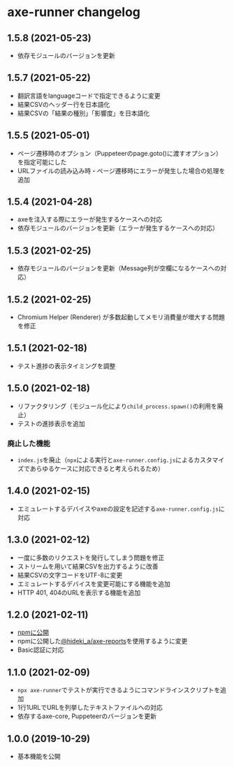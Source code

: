 # axe-runner changelog

## 1.5.8 (2021-05-23)

- 依存モジュールのバージョンを更新

## 1.5.7 (2021-05-22)

- 翻訳言語をlanguageコードで指定できるように変更
- 結果CSVのヘッダー行を日本語化
- 結果CSVの「結果の種別」「影響度」を日本語化

## 1.5.5 (2021-05-01)

- ページ遷移時のオプション（Puppeteerのpage.goto()に渡すオプション）を指定可能にした
- URLファイルの読み込み時・ページ遷移時にエラーが発生した場合の処理を追加

## 1.5.4 (2021-04-28)

- axeを注入する際にエラーが発生するケースへの対応
- 依存モジュールのバージョンを更新（エラーが発生するケースへの対応）

## 1.5.3 (2021-02-25)

- 依存モジュールのバージョンを更新（Message列が空欄になるケースへの対応）

## 1.5.2 (2021-02-25)

- Chromium Helper (Renderer) が多数起動してメモリ消費量が増大する問題を修正

## 1.5.1 (2021-02-18)

- テスト進捗の表示タイミングを調整

## 1.5.0 (2021-02-18)

- リファクタリング（モジュール化により`child_process.spawn()`の利用を廃止）
- テストの進捗表示を追加

### 廃止した機能

- `index.js`を廃止（`npx`による実行と`axe-runner.config.js`によるカスタマイズであらゆるケースに対応できると考えられるため）

## 1.4.0 (2021-02-15)

- エミュレートするデバイスやaxeの設定を記述する`axe-runner.config.js`に対応

## 1.3.0 (2021-02-12)

- 一度に多数のリクエストを発行してしまう問題を修正
- ストリームを用いて結果CSVを出力するように改善
- 結果CSVの文字コードをUTF-8に変更
- エミュレートするデバイスを変更可能にする機能を追加
- HTTP 401, 404のURLを表示する機能を追加

## 1.2.0 (2021-02-11)

- [npmに公開](https://www.npmjs.com/package/axe-runner)
- npmに公開した[@hideki_a/axe-reports](https://www.npmjs.com/package/@hideki_a/axe-reports)を使用するように変更
- Basic認証に対応

## 1.1.0 (2021-02-09)

- `npx axe-runner`でテストが実行できるようにコマンドラインスクリプトを追加
- 1行1URLでURLを列挙したテキストファイルへの対応
- 依存するaxe-core, Puppeteerのバージョンを更新

## 1.0.0 (2019-10-29)

- 基本機能を公開
